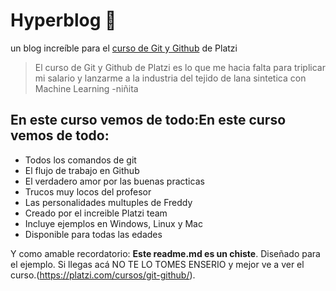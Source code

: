 #  Hyperblog 💟
un blog increíble para el [curso de Git y Github](https://platzi.com/cursos/git-github/ "curso de Git y Github") de Platzi
>El curso de Git y Github de Platzi es lo que me hacia falta para triplicar mi 
salario y lanzarme a la industria del tejido de lana sintetica con Machine
Learning
>-niñita

## En este curso vemos de todo:En este curso vemos de todo:
* Todos los comandos de git
* El flujo de trabajo en Github
* El verdadero amor por las buenas practicas
* Trucos muy locos del profesor
* Las personalidades multuples de Freddy
* Creado por el increible Platzi team
* Incluye ejemplos en Windows, Linux y Mac
* Disponible para todas las edades

Y como amable recordatorio: **Este readme.md es un chiste**. Diseñado
para el ejemplo. Si llegas acá NO TE LO TOMES ENSERIO y mejor ve a ver el 
curso.(https://platzi.com/cursos/git-github/).


